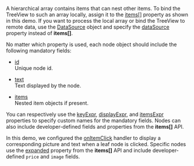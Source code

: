 A hierarchical array contains items that can nest other items. To bind the TreeView to such an array locally, assign it to the [items[]](/Documentation/ApiReference/UI_Components/dxTreeView/Configuration/items/) property as shown in this demo. If you want to process the local array or bind the TreeView to remote data, use the [DataSource](/Documentation/ApiReference/Data_Layer/DataSource/) object and specify the [dataSource](/Documentation/ApiReference/UI_Components/dxTreeView/Configuration/#dataSource) property instead of **items[]**.

No matter which property is used, each node object should include the following mandatory fields:

* [id](/Documentation/ApiReference/UI_Components/dxTreeView/Configuration/items/#id)             
Unique node id.

* [text](/Documentation/ApiReference/UI_Components/dxTreeView/Configuration/items/#text)         
Text displayed by the node.

* [items](/Documentation/ApiReference/UI_Components/dxTreeView/Configuration/items/#items)           
Nested item objects if present.

You can respectively use the [keyExpr](/Documentation/ApiReference/UI_Components/dxTreeView/Configuration/#keyExpr), [displayExpr](/Documentation/ApiReference/UI_Components/dxTreeView/Configuration/#displayExpr), and [itemsExpr](/Documentation/ApiReference/UI_Components/dxTreeView/Configuration/#itemsExpr) properties to specify custom names for the mandatory fields. Nodes can also include developer-defined fields and properties from the **items[]** API.

In this demo, we configured the [onItemClick](/Documentation/ApiReference/UI_Components/dxTreeView/Configuration/#onItemClick) handler to display a corresponding picture and text when a leaf node is clicked. Specific nodes use the [expanded](/Documentation/ApiReference/UI_Components/dxTreeView/Configuration/items/#expanded) property from the **items[]** API and include developer-defined `price` and `image` fields.
